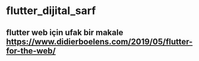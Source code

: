 # flutter_dijital_sarf

## flutter web için ufak bir makale https://www.didierboelens.com/2019/05/flutter-for-the-web/
